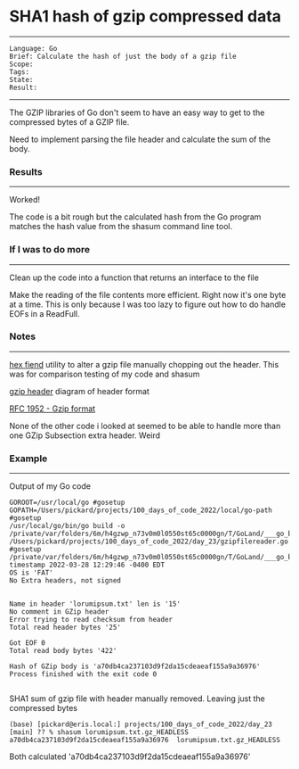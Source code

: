 # SHA1 hash of gzip compressed data

---
```
Language: Go
Brief: Calculate the hash of just the body of a gzip file
Scope: 
Tags: 
State: 
Result: 
```
---

The GZIP libraries of Go don't seem to have an easy way to get to the compressed bytes of a GZIP file. 

Need to implement parsing the file header and calculate the sum of the body.

### Results

---

Worked!

The code is a bit rough but the calculated hash from the Go program matches the hash value from the shasum command line tool.

### If I was to do more

---

Clean up the code into a function that returns an interface to the file

Make the reading of the file contents more efficient. Right now it's one byte at a time. This is only because I was too lazy to figure out how to do handle EOFs in a ReadFull.


### Notes

---

[hex fiend](https://hexfiend.com/) utility to alter a gzip file manually chopping out the header. This was for comparison testing of my code and shasum

[gzip header](https://formats.kaitai.io/gzip/gzip.svg) diagram of header format

[RFC 1952 - Gzip format](https://datatracker.ietf.org/doc/html/rfc1952)

None of the other code i looked at seemed to be able to handle more than one GZip Subsection extra header. Weird

### Example 

---

Output of my Go code
```azure
GOROOT=/usr/local/go #gosetup
GOPATH=/Users/pickard/projects/100_days_of_code_2022/local/go-path #gosetup
/usr/local/go/bin/go build -o /private/var/folders/6m/h4gzwp_n73v0m0l0550st65c0000gn/T/GoLand/___go_build_gzipfilereader_go /Users/pickard/projects/100_days_of_code_2022/day_23/gzipfilereader.go #gosetup
/private/var/folders/6m/h4gzwp_n73v0m0l0550st65c0000gn/T/GoLand/___go_build_gzipfilereader_go
timestamp 2022-03-28 12:29:46 -0400 EDT
OS is 'FAT'
No Extra headers, not signed


Name in header 'lorumipsum.txt' len is '15'
No comment in GZip header
Error trying to read checksum from header
Total read header bytes '25'

Got EOF 0
Total read body bytes '422'

Hash of GZip body is 'a70db4ca237103d9f2da15cdeaeaf155a9a36976'
Process finished with the exit code 0


```

SHA1 sum of gzip file with header manually removed. Leaving just the compressed bytes
```azure
(base) [pickard@eris.local:] projects/100_days_of_code_2022/day_23 [main] ?? % shasum lorumipsum.txt.gz_HEADLESS
a70db4ca237103d9f2da15cdeaeaf155a9a36976  lorumipsum.txt.gz_HEADLESS

```

Both calculated 'a70db4ca237103d9f2da15cdeaeaf155a9a36976'